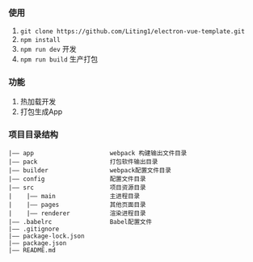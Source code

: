 


### 使用

1. `git clone https://github.com/Liting1/electron-vue-template.git`
2. `npm install`
3. `npm run dev` 开发
4. `npm run build` 生产打包




### 功能
1. 热加载开发
2. 打包生成App

### 项目目录结构

```
|—— app						webpack 构建输出文件目录
|—— pack					打包软件输出目录
|—— builder					webpack配置文件目录
|—— config					配置文件目录
|—— src 					项目资源目录
|	 |—— main 				主进程目录
|	 |—— pages 				其他页面目录
|	 |—— renderer	  		渲染进程目录
|—— .babelrc 				Babel配置文件
|—— .gitignore
|—— package-lock.json
|—— package.json
|—— README.md

```